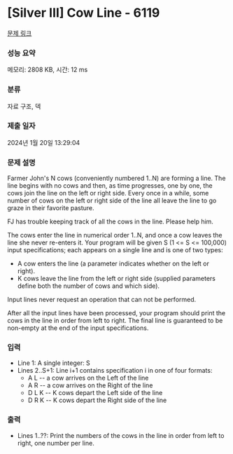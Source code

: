 # [Silver III] Cow Line - 6119 

[문제 링크](https://www.acmicpc.net/problem/6119) 

### 성능 요약

메모리: 2808 KB, 시간: 12 ms

### 분류

자료 구조, 덱

### 제출 일자

2024년 1월 20일 13:29:04

### 문제 설명

<p>Farmer John's N cows (conveniently numbered 1..N) are forming a line. The line begins with no cows and then, as time progresses, one by one, the cows join the line on the left or right side. Every once in a while, some number of cows on the left or right side of the line all leave the line to go graze in their favorite pasture.</p>

<p>FJ has trouble keeping track of all the cows in the line. Please help him.</p>

<p>The cows enter the line in numerical order 1..N, and once a cow leaves the line she never re-enters it. Your program will be given S (1 <= S <= 100,000) input specifications; each appears on a single line and is one of two types:</p>

<ul>
	<li>A cow enters the line (a parameter indicates whether on the left or right).</li>
	<li>K cows leave the line from the left or right side (supplied parameters define both the number of cows and which side).</li>
</ul>

<p>Input lines never request an operation that can not be performed.</p>

<p>After all the input lines have been processed, your program should print the cows in the line in order from left to right. The final line is guaranteed to be non-empty at the end of the input specifications.</p>

### 입력 

 <ul>
	<li>Line 1: A single integer: S</li>
	<li>Lines 2..S+1: Line i+1 contains specification i in one of four formats:
	<ul>
		<li>A L -- a cow arrives on the Left of the line</li>
		<li>A R -- a cow arrives on the Right of the line</li>
		<li>D L K -- K cows depart the Left side of the line</li>
		<li>D R K -- K cows depart the Right side of the line</li>
	</ul>
	</li>
</ul>

<p> </p>

### 출력 

 <ul>
	<li>Lines 1..??: Print the numbers of the cows in the line in order from left to right, one number per line.</li>
</ul>

<p> </p>

